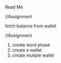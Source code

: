 Read Me

//Assignment 

fetch balance from wallet 


//Assignment 

1. create word phase 
2. create a wallet 
3. create mutiple wallet

